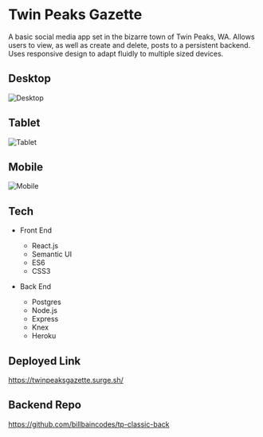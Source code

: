 # Twin Peaks Gazette
A basic social media app set in the bizarre town of Twin Peaks, WA. Allows users to view, as well as create and delete, posts to a persistent backend. Uses responsive design to adapt fluidly to multiple sized devices.


## Desktop
![Desktop](https://i.imgur.com/fmWkN6B.png "Desktop")

## Tablet 
![Tablet](https://i.imgur.com/Fdi79Sx.png?1 "Tablet")

## Mobile
![Mobile](https://i.imgur.com/klfJCm1.png?1 "Mobile")

## Tech
* Front End
  * React.js
  * Semantic UI
  * ES6
  * CSS3
  
* Back End
  * Postgres
  * Node.js
  * Express
  * Knex
  * Heroku

## Deployed Link
https://twinpeaksgazette.surge.sh/

## Backend Repo
https://github.com/billbaincodes/tp-classic-back